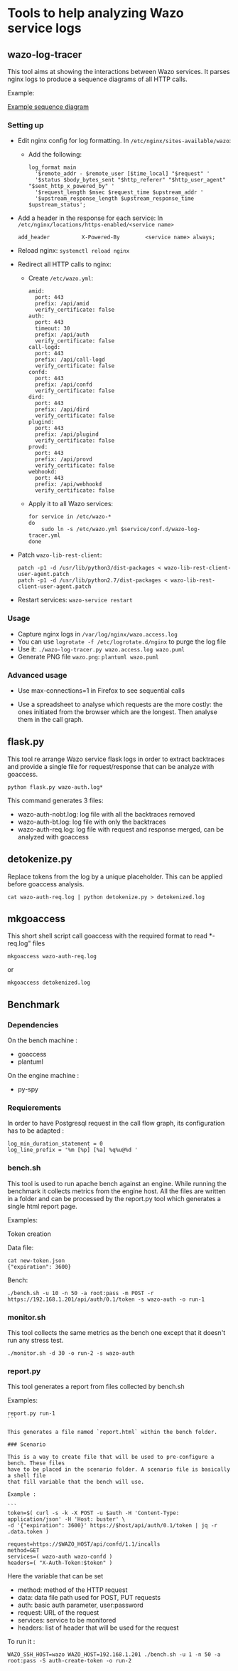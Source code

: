 # Tools to help analyzing Wazo service logs

## wazo-log-tracer

This tool aims at showing the interactions between Wazo services.
It parses nginx logs to produce a sequence diagrams of all HTTP calls.

Example:

[Example sequence diagram](example.png)

### Setting up

* Edit nginx config for log formatting. In `/etc/nginx/sites-available/wazo`:

  * Add the following:
    ```
    log_format main
      '$remote_addr - $remote_user [$time_local] "$request" '
      '$status $body_bytes_sent "$http_referer" "$http_user_agent" "$sent_http_x_powered_by" '
      '$request_length $msec $request_time $upstream_addr '
      '$upstream_response_length $upstream_response_time $upstream_status';
    ```

* Add a header in the response for each service: In `/etc/nginx/locations/https-enabled/<service name>`
  ```
  add_header          X-Powered-By        <service name> always;
  ```
* Reload nginx: `systemctl reload nginx`
* Redirect all HTTP calls to nginx:
  * Create `/etc/wazo.yml`:
    ```
    amid:
      port: 443
      prefix: /api/amid
      verify_certificate: false
    auth:
      port: 443
      timeout: 30
      prefix: /api/auth
      verify_certificate: false
    call-logd:
      port: 443
      prefix: /api/call-logd
      verify_certificate: false
    confd:
      port: 443
      prefix: /api/confd
      verify_certificate: false
    dird:
      port: 443
      prefix: /api/dird
      verify_certificate: false
    plugind:
      port: 443
      prefix: /api/plugind
      verify_certificate: false
    provd:
      port: 443
      prefix: /api/provd
      verify_certificate: false
    webhookd:
      port: 443
      prefix: /api/webhookd
      verify_certificate: false
    ```

  * Apply it to all Wazo services:
    ```
    for service in /etc/wazo-*
    do
        sudo ln -s /etc/wazo.yml $service/conf.d/wazo-log-tracer.yml
    done
    ```
* Patch `wazo-lib-rest-client`: 
  ```
  patch -p1 -d /usr/lib/python3/dist-packages < wazo-lib-rest-client-user-agent.patch
  patch -p1 -d /usr/lib/python2.7/dist-packages < wazo-lib-rest-client-user-agent.patch
  ```
* Restart services: `wazo-service restart`

### Usage

* Capture nginx logs in `/var/log/nginx/wazo.access.log`
* You can use `logrotate -f /etc/logrotate.d/nginx` to purge the log file
* Use it: `./wazo-log-tracer.py wazo.access.log wazo.puml`
* Generate PNG file `wazo.png`: `plantuml wazo.puml`

### Advanced usage

* Use max-connections=1 in Firefox to see sequential calls

* Use a spreadsheet to analyse which requests are the more costly: the ones initiated from the browser which are the longest. Then analyse them in the call graph.

## flask.py

This tool re arrange Wazo service flask logs in order to extract
backtraces and provide a single file for request/response that
can be analyze with goaccess.

```
python flask.py wazo-auth.log*
```

This command generates 3 files:

* wazo-auth-nobt.log: log file with all the backtraces removed
* wazo-auth-bt.log: log file with only the backtraces
* wazo-auth-req.log: log file with request and response merged, can be analyzed with goaccess

## detokenize.py

Replace tokens from the log by a unique placeholder. This can be applied before goaccess
analysis.

```
cat wazo-auth-req.log | python detokenize.py > detokenized.log
```

## mkgoaccess

This short shell script call goaccess with the required format to read *-req.log" files

```
mkgoaccess wazo-auth-req.log
```

or 

```
mkgoaccess detokenized.log
```

## Benchmark

### Dependencies

On the bench machine :

* goaccess
* plantuml

On the engine machine :

* py-spy

### Requierements

In order to have Postgresql request in the call flow graph, its configuration has to
be adapted :

```
log_min_duration_statement = 0
log_line_prefix = '%m [%p] [%a] %q%u@%d '
```

### bench.sh

This tool is used to run apache bench against an engine. While running the benchmark it collects metrics from the
engine host. All the files are written in a folder and can be processed by the report.py tool which generates a single
html report page.

Examples:

Token creation

Data file:
```
cat new-token.json
{"expiration": 3600}
```

Bench:
```
./bench.sh -u 10 -n 50 -a root:pass -m POST -r https://192.168.1.201/api/auth/0.1/token -s wazo-auth -o run-1
```

### monitor.sh

This tool collects the same metrics as the bench one except that it doesn't run any stress test.

```
./monitor.sh -d 30 -o run-2 -s wazo-auth
```

### report.py

This tool generates a report from files collected by bench.sh

Examples:

```
report.py run-1
``̀

This generates a file named `report.html` within the bench folder.

### Scenario

This is a way to create file that will be used to pre-configure a bench. These files
have to be placed in the scenario folder. A scenario file is basically a shell file
that fill variable that the bench will use.

Example :

`̀ `
token=$( curl -s -k -X POST -u $auth -H 'Content-Type: application/json' -H 'Host: buster' \
-d '{"expiration": 3600}' https://$host/api/auth/0.1/token | jq -r .data.token )

request=https://$WAZO_HOST/api/confd/1.1/incalls
method=GET
services=( wazo-auth wazo-confd )
headers=( "X-Auth-Token:$token" )
```

Here the variable that can be set

* method: method of the HTTP request
* data: data file path used for POST, PUT requests
* auth: basic auth parameter, user:password
* request: URL of the request
* services: service to be monitored
* headers: list of header that will be used for the request

To run it :

```
WAZO_SSH_HOST=wazo WAZO_HOST=192.168.1.201 ./bench.sh -u 1 -n 50 -a root:pass -S auth-create-token -o run-2

```